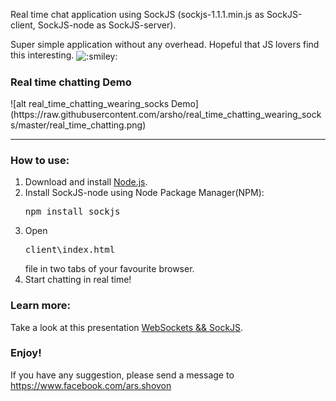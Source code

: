 <p> Real time chat application using SockJS (sockjs-1.1.1.min.js as SockJS-client, SockJS-node as SockJS-server).</p>
<p> Super simple application without any overhead.
 Hopeful that JS lovers find this interesting.
 <img class="emoji" title=":smiley:" alt=":smiley:" src="https://assets-cdn.github.com/images/icons/emoji/unicode/1f603.png" height="20" width="20" align="absmiddle">
</p>
<h3>Real time chatting Demo</h3>
![alt real_time_chatting_wearing_socks Demo](https://raw.githubusercontent.com/arsho/real_time_chatting_wearing_socks/master/real_time_chatting.png)
<hr>

<h3>
<a id="how-to-use" class="anchor" href="#how-to-use" aria-hidden="true"><span class="octicon octicon-link"></span></a>How to use:</h1>
</h3>
<ol>
<li>Download and install <a href="https://nodejs.org/en/download/">Node.js</a>.</li>
<li>Install SockJS-node using Node Package Manager(NPM): <pre>npm install sockjs</pre> </li>
<li>Open <pre>client\index.html</pre> file in two tabs of your favourite browser.</li>
<li>Start chatting in real time!</li>
</ol>

<h3>
<a id="learn-more" class="anchor" href="#learn-more" aria-hidden="true"><span class="octicon octicon-link"></span></a>Learn more:</h1>
</h3>
Take a look at this presentation <a href="http://www.slideshare.net/AhmedurRahmanShovon/websockets-and-sockjs">WebSockets && SockJS</a>.

<h3>Enjoy!</h3>
<p>If you have any suggestion, please send a message to <a href="https://www.facebook.com/ars.shovon">https://www.facebook.com/ars.shovon</a></p>